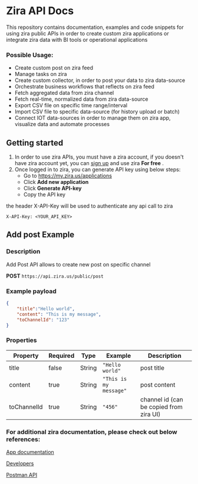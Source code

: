 

# Zira API Docs

This repository contains documentation, examples and code snippets for using zira public APIs in order to create custom zira applications
or integrate zira data with BI tools or operational applications

### Possible Usage:

- Create custom post on zira feed
- Manage tasks on zira
- Create custom collector, in order to post your data to zira data-source
- Orchestrate business workflows that reflects on zira feed
- Fetch aggregated data from zira channel
- Fetch real-time, normalized data from zira data-source
- Export CSV file on specific time range/interval
- Import CSV file to specific data-source (for history upload or batch)
- Connect IOT data-sources in order to manage them on zira app, visualize data and automate processes

## Getting started

1. In order to use zira APIs, you must have a zira account, if you doesn't have zira account yet, you can [sign up](my.zira.us/create-account) and use zira **For free** .
2. Once logged in to zira, you can generate API key using below steps:
	- Go to https://my.zira.us/applications
	- Click **Add new application**
	- Click **Generate API-key**
	- Copy the API key 

the header X-API-Key will be used to authenticate any api call to zira

```
X-API-Key: <YOUR_API_KEY>
```

## Add post Example

### Description
Add Post API allows to create new post on specific channel

**POST** `https://api.zira.us/public/post`

### Example payload

```json
{
    "title":"Hello world",
    "content": "This is my message",
    "toChannelId": "123"
}

```

### Properties

| Property    | Required | Type   | Example                | Description                             |
| ----------- | -------- | ------ | ---------------------- | --------------------------------------- |
| title       | false    | String | `"Hello world"`        | post title                              |
| content     | true     | String | `"This is my message"` | post content                            |
| toChannelId | true     | String | `"456"`                | channel id (can be copied from zira UI) |


### For additional zira documentation, please check out below references:
[App documentation](https://website.zira.us/docs/getting-started/introduction/)

[Developers](https://website.zira.us/developers/getting-started/introduction/)

[Postman API](https://apidocs.zira.us/)
